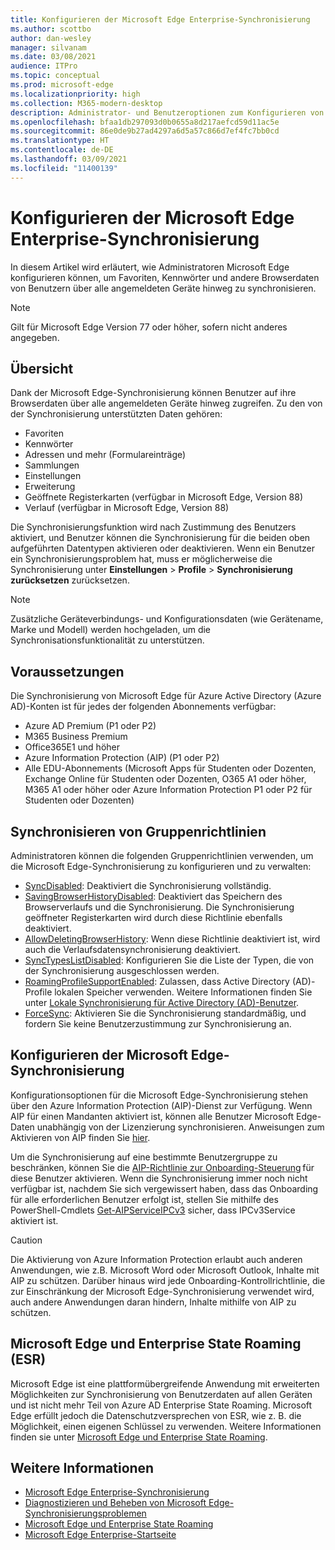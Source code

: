 ```yaml
---
title: Konfigurieren der Microsoft Edge Enterprise-Synchronisierung
ms.author: scottbo
author: dan-wesley
manager: silvanam
ms.date: 03/08/2021
audience: ITPro
ms.topic: conceptual
ms.prod: microsoft-edge
ms.localizationpriority: high
ms.collection: M365-modern-desktop
description: Administrator- und Benutzeroptionen zum Konfigurieren von Microsoft Edge zum Synchronisieren von Favoriten, Kennwörtern und anderen Browserdaten.
ms.openlocfilehash: bfaa1db297093d0b0655a8d217aefcd59d11ac5e
ms.sourcegitcommit: 86e0de9b27ad4297a6d5a57c866d7ef4fc7bb0cd
ms.translationtype: HT
ms.contentlocale: de-DE
ms.lasthandoff: 03/09/2021
ms.locfileid: "11400139"
---
```

# <a name="configure-microsoft-edge-enterprise-sync"></a>Konfigurieren der Microsoft Edge Enterprise-Synchronisierung

In diesem Artikel wird erläutert, wie Administratoren Microsoft Edge konfigurieren können, um Favoriten, Kennwörter und andere Browserdaten von Benutzern über alle angemeldeten Geräte hinweg zu synchronisieren.

> [!NOTE]
> Gilt für Microsoft Edge Version 77 oder höher, sofern nicht anderes angegeben.

## <a name="overview"></a>Übersicht

Dank der Microsoft Edge-Synchronisierung können Benutzer auf ihre Browserdaten über alle angemeldeten Geräte hinweg zugreifen. Zu den von der Synchronisierung unterstützten Daten gehören:

- Favoriten
- Kennwörter
- Adressen und mehr (Formulareinträge)
- Sammlungen
- Einstellungen
- Erweiterung
- Geöffnete Registerkarten (verfügbar in Microsoft Edge, Version 88)
- Verlauf (verfügbar in Microsoft Edge, Version 88)

Die Synchronisierungsfunktion wird nach Zustimmung des Benutzers aktiviert, und Benutzer können die Synchronisierung für die beiden oben aufgeführten Datentypen aktivieren oder deaktivieren. Wenn ein Benutzer ein Synchronisierungsproblem hat, muss er möglicherweise die Synchronisierung unter **Einstellungen** > **Profile** > **Synchronisierung zurücksetzen** zurücksetzen.

> [!NOTE]
> Zusätzliche Geräteverbindungs- und Konfigurationsdaten (wie Gerätename, Marke und Modell) werden hochgeladen, um die Synchronisationsfunktionalität zu unterstützen.

## <a name="prerequisites"></a>Voraussetzungen

Die Synchronisierung von Microsoft Edge für Azure Active Directory (Azure AD)-Konten ist für jedes der folgenden Abonnements verfügbar:

- Azure AD Premium (P1 oder P2)
- M365 Business Premium
- Office365E1 und höher
- Azure Information Protection (AIP) (P1 oder P2)
- Alle EDU-Abonnements (Microsoft Apps für Studenten oder Dozenten, Exchange Online für Studenten oder Dozenten, O365 A1 oder höher, M365 A1 oder höher oder Azure Information Protection P1 oder P2 für Studenten oder Dozenten)

## <a name="sync-group-policies"></a>Synchronisieren von Gruppenrichtlinien

Administratoren können die folgenden Gruppenrichtlinien verwenden, um die Microsoft Edge-Synchronisierung zu konfigurieren und zu verwalten:

- [SyncDisabled](https://docs.microsoft.com/deployedge/microsoft-edge-policies#syncdisabled): Deaktiviert die Synchronisierung vollständig.
- [SavingBrowserHistoryDisabled](https://docs.microsoft.com/deployedge/microsoft-edge-policies#savingbrowserhistorydisabled): Deaktiviert das Speichern des Browserverlaufs und die Synchronisierung. Die Synchronisierung geöffneter Registerkarten wird durch diese Richtlinie ebenfalls deaktiviert.
- [AllowDeletingBrowserHistory](https://docs.microsoft.com/deployedge/microsoft-edge-policies#allowdeletingbrowserhistory): Wenn diese Richtlinie deaktiviert ist, wird auch die Verlaufsdatensynchronisierung deaktiviert.
- [SyncTypesListDisabled](https://docs.microsoft.com/DeployEdge/microsoft-edge-policies#synctypeslistdisabled): Konfigurieren Sie die Liste der Typen, die von der Synchronisierung ausgeschlossen werden.
- [RoamingProfileSupportEnabled](https://docs.microsoft.com/DeployEdge/microsoft-edge-policies#roamingprofilesupportenabled): Zulassen, dass Active Directory (AD)-Profile lokalen Speicher verwenden. Weitere Informationen finden Sie unter [Lokale Synchronisierung für Active Directory (AD)-Benutzer](https://docs.microsoft.com/DeployEdge/microsoft-edge-on-premises-sync).
- [ForceSync]( https://docs.microsoft.com/deployedge/microsoft-edge-policies#forcesync): Aktivieren Sie die Synchronisierung standardmäßig, und fordern Sie keine Benutzerzustimmung zur Synchronisierung an.  

## <a name="configure-microsoft-edge-sync"></a>Konfigurieren der Microsoft Edge-Synchronisierung

Konfigurationsoptionen für die Microsoft Edge-Synchronisierung stehen über den Azure Information Protection (AIP)-Dienst zur Verfügung. Wenn AIP für einen Mandanten aktiviert ist, können alle Benutzer Microsoft Edge-Daten unabhängig von der Lizenzierung synchronisieren. Anweisungen zum Aktivieren von AIP finden Sie [hier](https://docs.microsoft.com/azure/information-protection/activate-office365).

Um die Synchronisierung auf eine bestimmte Benutzergruppe zu beschränken, können Sie die [AIP-Richtlinie zur Onboarding-Steuerung](https://docs.microsoft.com/powershell/module/aipservice/set-aipserviceonboardingcontrolpolicy?view=azureipps&preserve-view=true) für diese Benutzer aktivieren. Wenn die Synchronisierung immer noch nicht verfügbar ist, nachdem Sie sich vergewissert haben, dass das Onboarding für alle erforderlichen Benutzer erfolgt ist, stellen Sie mithilfe des PowerShell-Cmdlets [Get-AIPServiceIPCv3](https://docs.microsoft.com/powershell/module/aipservice/get-aipserviceipcv3?view=azureipps&preserve-view=true)  sicher, dass IPCv3Service aktiviert ist.

> [!CAUTION]
> Die Aktivierung von Azure Information Protection erlaubt auch anderen Anwendungen, wie z.B. Microsoft Word oder Microsoft Outlook, Inhalte mit AIP zu schützen. Darüber hinaus wird jede Onboarding-Kontrollrichtlinie, die zur Einschränkung der Microsoft Edge-Synchronisierung verwendet wird, auch andere Anwendungen daran hindern, Inhalte mithilfe von AIP zu schützen.

## <a name="microsoft-edge-and-enterprise-state-roaming-esr"></a>Microsoft Edge und Enterprise State Roaming (ESR)

Microsoft Edge ist eine plattformübergreifende Anwendung mit erweiterten Möglichkeiten zur Synchronisierung von Benutzerdaten auf allen Geräten und ist nicht mehr Teil von Azure AD Enterprise State Roaming. Microsoft Edge erfüllt jedoch die Datenschutzversprechen von ESR, wie z. B. die Möglichkeit, einen eigenen Schlüssel zu verwenden. Weitere Informationen finden sie unter [Microsoft Edge und Enterprise State Roaming](microsoft-edge-enterprise-state-roaming.md).

## <a name="see-also"></a>Weitere Informationen

- [Microsoft Edge Enterprise-Synchronisierung](microsoft-edge-enterprise-sync.md)
- [Diagnostizieren und Beheben von Microsoft Edge-Synchronisierungsproblemen](microsoft-edge-troubleshoot-enterprise-sync.md)
- [Microsoft Edge und Enterprise State Roaming](microsoft-edge-enterprise-state-roaming.md)
- [Microsoft Edge Enterprise-Startseite](https://aka.ms/EdgeEnterprise)
